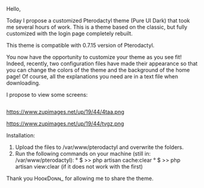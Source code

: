 Hello,

Today I propose a customized Pterodactyl theme (Pure UI Dark) that took me several hours of work. This is a theme based on the classic, but fully customized with the login page completely rebuilt.

This theme is compatible with 0.7.15 version of Pterodactyl.

You now have the opportunity to customize your theme as you see fit! Indeed, recently, two configuration files have made their appearance so that you can change the colors of the theme and the background of the home page!
Of course, all the explanations you need are in a text file when downloading.

I propose to view some screens:

<a href="http://zupimages.net/viewer.php?id=19/44/tvgz.png"><img src="https://zupimages.net/up/19/44/tvgz.png" alt="" /></a>


https://www.zupimages.net/up/19/44/4taa.png

https://www.zupimages.net/up/19/44/tvgz.png

Installation:
1. Upload the files to /var/www/pterodactyl and overwrite the folders.
2. Run the following commands on your machine (still in: /var/www/pterodactyl):
° $ >> php artisan cache:clear
° $ >> php artisan view:clear (if it does not work with the first)

Thank you HooĸDoɴɴ_ for allowing me to share the theme.
